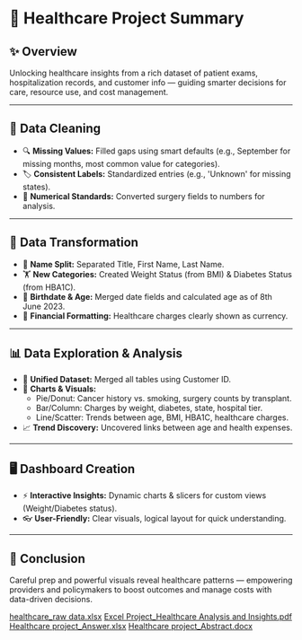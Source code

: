 # 🏥 Healthcare Project Summary

## ✨ Overview
Unlocking healthcare insights from a rich dataset of patient exams, hospitalization records, and customer info — guiding smarter decisions for care, resource use, and cost management.

---

## 🧹 Data Cleaning
- 🔍 **Missing Values:** Filled gaps using smart defaults (e.g., September for missing months, most common value for categories).
- 🏷️ **Consistent Labels:** Standardized entries (e.g., 'Unknown' for missing states).
- 🔢 **Numerical Standards:** Converted surgery fields to numbers for analysis.

---

## 🔄 Data Transformation
- 👤 **Name Split:** Separated Title, First Name, Last Name.
- 🏋️ **New Categories:** Created Weight Status (from BMI) & Diabetes Status (from HBA1C).
- 🎂 **Birthdate & Age:** Merged date fields and calculated age as of 8th June 2023.
- 💸 **Financial Formatting:** Healthcare charges clearly shown as currency.

---

## 📊 Data Exploration & Analysis
- 🔗 **Unified Dataset:** Merged all tables using Customer ID.
- 🥧 **Charts & Visuals:**
   - Pie/Donut: Cancer history vs. smoking, surgery counts by transplant.
   - Bar/Column: Charges by weight, diabetes, state, hospital tier.
   - Line/Scatter: Trends between age, BMI, HBA1C, healthcare charges.
- 📈 **Trend Discovery:** Uncovered links between age and health expenses.

---

## 🖥️ Dashboard Creation
- ⚡ **Interactive Insights:** Dynamic charts & slicers for custom views (Weight/Diabetes status).
- 👓 **User-Friendly:** Clear visuals, logical layout for quick understanding.

---

## 🏁 Conclusion
Careful prep and powerful visuals reveal healthcare patterns — empowering providers and policymakers to boost outcomes and manage costs with data-driven decisions.

[healthcare_raw data.xlsx](https://github.com/user-attachments/files/21471354/healthcare_raw.data.xlsx)
[Excel Project_Healthcare Analysis and Insights.pdf](https://github.com/user-attachments/files/21471344/Excel.Project_Healthcare.Analysis.and.Insights.pdf)
[Healthcare project_Answer.xlsx](https://github.com/user-attachments/files/21471351/Healthcare.project_Answer.xlsx)
[Healthcare project_Abstract.docx](https://github.com/user-attachments/files/21471349/Healthcare.project_Abstract.docx)


